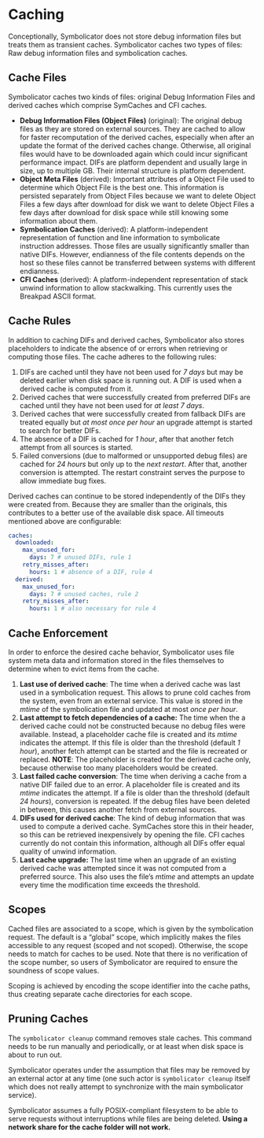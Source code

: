# Caching

Conceptionally, Symbolicator does not store debug information files but treats
them as transient caches. Symbolicator caches two types of files: Raw debug
information files and symbolication caches.

## Cache Files

Symbolicator caches two kinds of files: original Debug Information Files and
derived caches which comprise SymCaches and CFI caches.

- **Debug Information Files (Object Files)** (original): The original debug
  files as they are stored on external sources. They are cached to allow for
  faster recomputation of the derived caches, especially when after an update
  the format of the derived caches change. Otherwise, all original files would
  have to be downloaded again which could incur significant performance impact.
  DIFs are platform dependent and usually large in size, up to multiple GB.
  Their internal structure is platform dependent.
- **Object Meta Files** (derived): Important attributes of a Object File used to
  determine which Object File is the best one. This information is persisted
  separately from Object Files because we want to delete Object Files a few days
  after download for disk we want to delete Object Files a few days after
  download for disk space while still knowing some information about them.
- **Symbolication Caches** (derived): A platform-independent representation of
  function and line information to symbolicate instruction addresses. Those
  files are usually significantly smaller than native DIFs. However, endianness
  of the file contents depends on the host so these files cannot be transferred
  between systems with different endianness.
- **CFI Caches** (derived): A platform-independent representation of stack
  unwind information to allow stackwalking. This currently uses the Breakpad
  ASCII format.

## Cache Rules

In addition to caching DIFs and derived caches, Symbolicator also stores
placeholders to indicate the absence of or errors when retrieving or computing
those files. The cache adheres to the following rules:

1. DIFs are cached until they have not been used for _7 days_ but may be deleted
   earlier when disk space is running out. A DIF is used when a derived cache is
   computed from it.
2. Derived caches that were successfully created from preferred DIFs are cached
   until they have not been used for _at least 7 days_.
3. Derived caches that were successfully created from fallback DIFs are treated
   equally but _at most once per hour_ an upgrade attempt is started to search
   for better DIFs.
4. The absence of a DIF is cached for _1 hour_, after that another fetch attempt
   from all sources is started.
5. Failed conversions (due to malformed or unsupported debug files) are cached
   for _24 hours_ but only up to the _next restart_. After that, another
   conversion is attempted. The restart constraint serves the purpose to allow
   immediate bug fixes.

Derived caches can continue to be stored independently of the DIFs they were
created from. Because they are smaller than the originals, this contributes to a
better use of the available disk space. All timeouts mentioned above are
configurable:

```yml
caches:
  downloaded:
    max_unused_for:
      days: 7 # unused DIFs, rule 1
    retry_misses_after:
      hours: 1 # absence of a DIF, rule 4
  derived:
    max_unused_for:
      days: 7 # unused caches, rule 2
    retry_misses_after:
      hours: 1 # also necessary for rule 4
```

## Cache Enforcement

In order to enforce the desired cache behavior, Symbolicator uses file system
meta data and information stored in the files themselves to determine when to
evict items from the cache.

1. **Last use of derived cache**: The time when a derived cache was last used in
   a symbolication request. This allows to prune cold caches from the system,
   even from an external service. This value is stored in the _mtime_ of the
   symbolication file and updated at most _once per hour_.
2. **Last attempt to fetch dependencies of a cache:** The time when the a
   derived cache could not be constructed because no debug files were available.
   Instead, a placeholder cache file is created and its _mtime_ indicates the
   attempt. If this file is older than the threshold (default _1 hour_), another
   fetch attempt can be started and the file is recreated or replaced. **NOTE**:
   The placeholder is created for the derived cache only, because otherwise too
   many placeholders would be created.
3. **Last failed cache conversion**: The time when deriving a cache from a
   native DIF failed due to an error. A placeholder file is created and its
   _mtime_ indicates the attempt. If a file is older than the threshold (default
   _24 hours_), conversion is repeated. If the debug files have been deleted in
   between, this causes another fetch from external sources.
4. **DIFs used for derived cache**: The kind of debug information that was used
   to compute a derived cache. SymCaches store this in their header, so this can
   be retrieved inexpensively by opening the file. CFI caches currently do not
   contain this information, although all DIFs offer equal quality of unwind
   information.
5. **Last cache upgrade:** The last time when an upgrade of an existing derived
   cache was attempted since it was not computed from a preferred source. This
   also uses the file’s _mtime_ and attempts an update every time the
   modification time exceeds the threshold.

## Scopes

Cached files are associated to a scope, which is given by the symbolication
request. The default is a “global” scope, which implicitly makes the files
accessible to any request (scoped and not scoped). Otherwise, the scope needs to
match for caches to be used. Note that there is no verification of the scope
number, so users of Symbolicator are required to ensure the soundness of scope
values.

Scoping is achieved by encoding the scope identifier into the cache paths, thus
creating separate cache directories for each scope.

## Pruning Caches

The `symbolicator cleanup` command removes stale caches. This command needs to
be run manually and periodically, or at least when disk space is about to run
out.

Symbolicator operates under the assumption that files may be removed by an
external actor at any time (one such actor is `symbolicator cleanup` itself
which does not really attempt to synchronize with the main symbolicator
service).

Symbolicator assumes a fully POSIX-compliant filesystem to be able to serve
requests without interruptions while files are being deleted. **Using a network
share for the cache folder will not work.**
